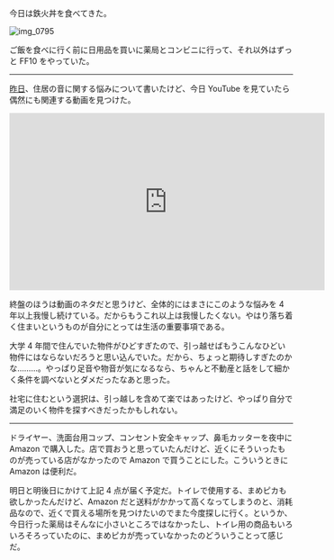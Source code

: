 今日は鉄火丼を食べてきた。

![img_0795](/images/2018/03/img_0795.jpg)

ご飯を食べに行く前に日用品を買いに薬局とコンビニに行って、それ以外はずっと FF10 をやっていた。

***

[昨日](/2018/03/28)、住居の音に関する悩みについて書いたけど、今日 YouTube を見ていたら偶然にも関連する動画を見つけた。

<iframe width="560" height="315" src="https://www.youtube-nocookie.com/embed/auZ-9PSS5Dk?rel=0&amp;showinfo=0" frameborder="0" allow="autoplay; encrypted-media" allowfullscreen></iframe>

終盤のほうは動画のネタだと思うけど、全体的にはまさにこのような悩みを 4 年以上我慢し続けている。だからもうこれ以上は我慢したくない。やはり落ち着く住まいというものが自分にとっては生活の重要事項である。

大学 4 年間で住んでいた物件がひどすぎたので、引っ越せばもうこんなひどい物件にはならないだろうと思い込んでいた。だから、ちょっと期待しすぎたのかな………。やっぱり足音や物音が気になるなら、ちゃんと不動産と話をして細かく条件を調べないとダメだったなあと思った。

社宅に住むという選択は、引っ越しを含めて楽ではあったけど、やっぱり自分で満足のいく物件を探すべきだったかもしれない。

***

ドライヤー、洗面台用コップ、コンセント安全キャップ、鼻毛カッターを夜中に Amazon で購入した。店で買おうと思っていたんだけど、近くにそういったものが売っている店がなかったので Amazon で買うことにした。こういうときに Amazon は便利だ。

明日と明後日にかけて上記 4 点が届く予定だ。トイレで使用する、まめピカも欲しかったんだけど、Amazon だと送料がかかって高くなってしまうのと、消耗品なので、近くで買える場所を見つけたいのでまた今度探しに行く。というか、今日行った薬局はそんなに小さいところではなかったし、トイレ用の商品もいろいろそろっていたのに、まめピカが売っていなかったのどういうことって感じだ。
